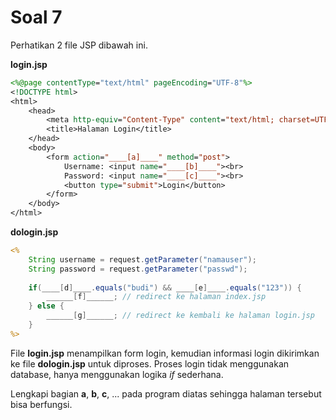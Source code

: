 # Soal 7

Perhatikan 2 file JSP dibawah ini.

**login.jsp**
```jsp
<%@page contentType="text/html" pageEncoding="UTF-8"%>
<!DOCTYPE html>
<html>
    <head>
        <meta http-equiv="Content-Type" content="text/html; charset=UTF-8">
        <title>Halaman Login</title>
    </head>
    <body>
        <form action="____[a]____" method="post">
            Username: <input name="____[b]____"><br>
            Password: <input name="____[c]____"><br>
            <button type="submit">Login</button>
        </form>
    </body>
</html>
```

**dologin.jsp**
```jsp
<%
    String username = request.getParameter("namauser");
    String password = request.getParameter("passwd");
    
    if(____[d]____.equals("budi") && ____[e]____.equals("123")) {
        ______[f]______; // redirect ke halaman index.jsp
    } else {
        ______[g]______; // redirect ke kembali ke halaman login.jsp
    }    
%>
```

File **login.jsp** menampilkan form login, kemudian informasi login dikirimkan ke file **dologin.jsp** untuk diproses. Proses login tidak menggunakan database, hanya menggunakan logika _if_ sederhana.

Lengkapi bagian **a**, **b**, **c**, ... pada program diatas sehingga halaman tersebut bisa berfungsi.